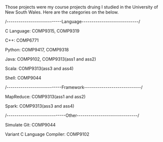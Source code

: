 Those projects were my course projects druing I studied in the University of New South Wales. Here are the categories on the below.

/----------------------------Language-----------------------------/

C Language:   COMP9315, COMP9319

C++:          COMP6771

Python:       COMP9417, COMP9318

Java:         COMP9102, COMP9313(ass1 and ass2)

Scala:        COMP9313(ass3 and ass4)

Shell:        COMP9044

/----------------------------Framework-----------------------------/

MapReduce:    COMP9313(ass1 and ass2)

Spark:        COMP9313(ass3 and ass4)

/------------------------------Other-------------------------------/

Simulate Git: COMP9044

Variant C Language Compiler: COMP9102
